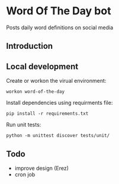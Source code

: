 # Word Of The Day bot
Posts daily word definitions on social media

## Introduction


## Local development

Create or workon the virual environment:

`workon word-of-the-day`

Install dependencies using requirments file:

`pip install -r requirements.txt`

Run unit tests:

`python -m unittest discover tests/unit/`


## Todo

- improve design (Erez)
- cron job
